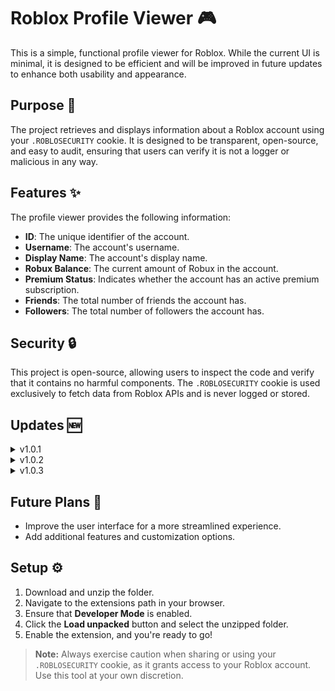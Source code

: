 # Roblox Profile Viewer 🎮

This is a simple, functional profile viewer for Roblox. While the current UI is minimal, it is designed to be efficient and will be improved in future updates to enhance both usability and appearance.

## Purpose 🎯

The project retrieves and displays information about a Roblox account using your `.ROBLOSECURITY` cookie. It is designed to be transparent, open-source, and easy to audit, ensuring that users can verify it is not a logger or malicious in any way.

## Features ✨

The profile viewer provides the following information:
- **ID**: The unique identifier of the account.
- **Username**: The account's username.
- **Display Name**: The account's display name.
- **Robux Balance**: The current amount of Robux in the account.
- **Premium Status**: Indicates whether the account has an active premium subscription.
- **Friends**: The total number of friends the account has.
- **Followers**: The total number of followers the account has.

## Security 🔒

This project is open-source, allowing users to inspect the code and verify that it contains no harmful components. The `.ROBLOSECURITY` cookie is used exclusively to fetch data from Roblox APIs and is never logged or stored.

## Updates 🆕

<details>
  <summary>v1.0.1</summary>
  <ul>
    <li>Fixed the user interface (UI).</li>
  </ul>
</details>

<details>
  <summary>v1.0.2</summary>
  <ul>
    <li>Updated the UI color scheme.</li>
    <li>Added RAP and following count features.</li>
  </ul>
</details>

<details>
  <summary>v1.0.3</summary>
  <ul>
    <li>Introduced a user search feature.</li>
  </ul>
</details>


## Future Plans 🚀

- Improve the user interface for a more streamlined experience.
- Add additional features and customization options.

## Setup ⚙️

1. Download and unzip the folder.
2. Navigate to the extensions path in your browser.
3. Ensure that **Developer Mode** is enabled.
4. Click the **Load unpacked** button and select the unzipped folder.
5. Enable the extension, and you're ready to go!

> **Note:** Always exercise caution when sharing or using your `.ROBLOSECURITY` cookie, as it grants access to your Roblox account. Use this tool at your own discretion.

